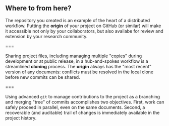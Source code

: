 ---
---

## Where to from here?

The repository you created is an example of the heart of a distributed workflow. Putting the **origin** of your project on GitHub (or similar) will make it accessible not only by your collaborators, but also availabe for review and extension by your research community.

===

Sharing project files, including managing multiple "copies" during development or at public release, in a hub-and-spokes workflow is a streamlined **cloning** process. The **origin** always has the "most recent" version of any documents: conflicts must be resolved in the local clone before new commits can be shared.

===

Using advanced `git` to manage contributions to the project as a branching and merging "tree" of commits accomplishes two objectives. First, work can safely proceed in parallel, even on the same documents. Second, a recoverable (and auditable) trail of changes is immediately available in the project history.
